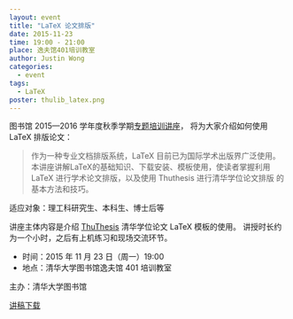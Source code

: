 ```yaml
---
layout: event
title: "LaTeX 论文排版"
date: 2015-11-23
time: 19:00 - 21:00
place: 逸夫馆401培训教室
author: Justin Wong
categories:
  - event
tags:
  - LaTeX
poster: thulib_latex.png
---
```


图书馆 2015—2016 学年度秋季学期[专题培训讲座][lectures]，
将为大家介绍如何使用 LaTeX 排版论文：

> 作为一种专业文档排版系统，LaTeX 目前已为国际学术出版界广泛使用。
> 本讲座讲解LaTeX的基础知识、下载安装、模板使用，使读者掌握利用
> LaTeX 进行学术论文排版，以及使用 Thuthesis 进行清华学位论文排版
> 的基本方法和技巧。

适应对象：理工科研究生、本科生、博士后等

讲座主体内容是介绍 [ThuThesis] 清华学位论文 LaTeX 模板的使用。
讲授时长约为一个小时，之后有上机练习和现场交流环节。


- 时间：2015 年 11 月 23 日（周一）19:00
- 地点：清华大学图书馆逸夫馆 401 培训教室

主办：清华大学图书馆

[讲稿下载](https://dn-tuna.qbox.me/assets/slides/latex-talk-v2.0.pdf)

[lectures]: http://lib.tsinghua.edu.cn/service/workshop.html
[ThuThesis]: https://github.com/xueruini/thuthesis

